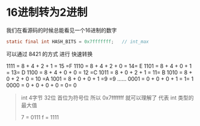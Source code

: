 # 16进制转为2进制

我们在看源码的时候总能看见一个16进制的数字

```java
static final int HASH_BITS = 0x7fffffff;   // int_max
```

可以通过 8421 的方式 进行 快速转换

1111 = 8 + 4 + 2 + 1 = 15 =F
1110 = 8 + 4 + 2 + 0 = 14= E
1101 = 8 + 4 + 0 + 1 = 13= D
1100 = 8 + 4 + 0 + 0 = 12 =C
1011 = 8 + 0 + 2 + 1 = 11= B
1010 = 8 + 0 + 2 + 0 = 10 =A
1001 = 8 + 0 + 0 + 1 =9 =9
……
0001 = 0 + 0 + 0 + 1 = 1= 1
0000 = 0 + 0 + 0 + 0 = 0= 0

>int 4字节 32位  首位为符号位   所以 0x7fffffff 就可以理解了 代表 int 类型的最大值
>
>7 = 0111    f = 1111

 